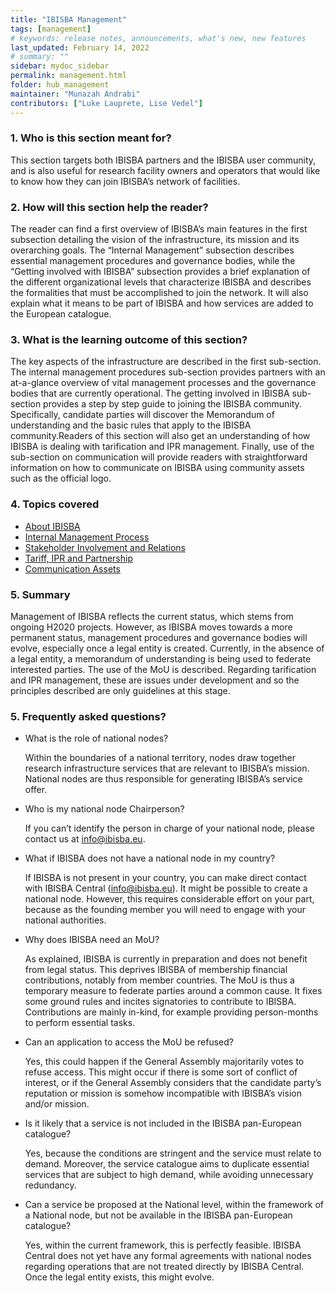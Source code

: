```yaml
---
title: "IBISBA Management"
tags: [management]
# keywords: release notes, announcements, what's new, new features
last_updated: February 14, 2022
# summary: ""
sidebar: mydoc_sidebar
permalink: management.html
folder: hub_management
maintainer: "Munazah Andrabi"
contributors: ["Luke Lauprete, Lise Vedel"]
---
```


### 1. Who is this section meant for?
 
This section targets both IBISBA partners and the IBISBA user community, and is also useful for research facility owners and operators that would like to know how they can join IBISBA’s network of facilities.
  

### 2. How will this section help the reader?

The reader can find a first overview of IBISBA’s main features in the first subsection detailing the vision of the infrastructure, its mission and its overarching goals.
The “Internal Management” subsection describes essential management procedures and governance bodies, while the “Getting involved with IBISBA” subsection provides a brief explanation of the different organizational levels that characterize IBISBA and describes the formalities that must be accomplished to join the network. It will also explain what it means to be part of IBISBA and how services are added to the European catalogue.


### 3. What is the learning outcome of this section?  
 
The key aspects of the infrastructure are described in the first sub-section.
The internal management procedures sub-section provides partners with an at-a-glance overview of vital management processes and the governance bodies that are currently operational. 
The getting involved in IBISBA sub-section provides a step by step guide to joining the IBISBA community. Specifically, candidate parties will discover the Memorandum of understanding and the basic rules that apply to the IBISBA community.Readers of this section will also get an understanding of how IBISBA is dealing with tarification and IPR management. 
Finally, use of the sub-section on communication will provide readers with straightforward information on how to communicate on IBISBA using community assets such as the official logo.
 

### 4. Topics covered  
- [About IBISBA](https://ibisba.github.io/handbook/about.html)
- [Internal Management Process](https://ibisba.github.io/handbook/internal_management_process.html)
- [Stakeholder Involvement and Relations](https://ibisba.github.io/handbook/stakeholder_involvement_relations.html)
- [Tariff, IPR and Partnership](https://ibisba.github.io/handbook/tariff_ipr_partnership.html)
- [Communication Assets](https://ibisba.github.io/handbook/communication_assets.html)

### 5. Summary

Management of IBISBA reflects the current status, which stems from ongoing H2020 projects. However, as IBISBA moves towards a more permanent status, management procedures and governance bodies will evolve, especially once a legal entity is created.
Currently, in the absence of a legal entity, a memorandum of understanding is being used to federate interested parties. The use of the MoU is described.
Regarding tarification and IPR management, these are issues under development and so the principles described are only guidelines at this stage.
  
  
### 5. Frequently asked questions?

* What is the role of national nodes? 
  
  Within the boundaries of a national territory, nodes draw together research infrastructure services that are relevant to IBISBA’s mission. 
  National nodes are thus responsible for generating IBISBA’s service offer.

* Who is my national node Chairperson? 
  
  If you can’t identify the person in charge of your national node, please contact us at info@ibisba.eu.

* What if IBISBA does not have a national node in my country? 
  
  If IBISBA is not present in your country, you can make direct contact with IBISBA Central (info@ibisba.eu). It might be possible to create a national 
  node. However, this requires considerable effort on your part, because as the founding member you will need to engage with your national authorities.

* Why does IBISBA need an MoU? 
  
  As explained, IBISBA is currently in preparation and does not benefit from legal status. This deprives IBISBA of membership financial contributions, 
  notably  from member countries. The MoU is thus a temporary measure to federate parties around a common cause. It fixes some ground rules and 
  incites signatories to contribute to IBISBA. Contributions are mainly in-kind, for example providing person-months to perform essential tasks.

* Can an application to access the MoU be refused? 
  
  Yes, this could happen if the General Assembly majoritarily votes to refuse access. This might occur if there is some sort of conflict of interest, or if
  the General Assembly considers that the candidate party’s reputation or mission is somehow incompatible with IBISBA’s vision and/or mission.

* Is it likely that a service is not included in the IBISBA pan-European catalogue? 
  
  Yes, because the conditions are stringent and the service must relate to demand. Moreover, the service catalogue aims to duplicate essential services that 
  are subject to high demand, while avoiding unnecessary redundancy.

* Can a service be proposed at the National level, within the framework of a National node, but not be available in the IBISBA pan-European catalogue? 
 
  Yes, within the current framework, this is perfectly feasible. IBISBA Central does not yet have any formal agreements with national nodes regarding 
  operations that are not treated directly by IBISBA Central. Once the legal entity exists, this might evolve. 
